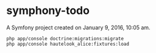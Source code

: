 symphony-todo
=============

A Symfony project created on January 9, 2016, 10:05 am.



```
php app/console doctrine:migrations:migrate
php app/console hautelook_alice:fixtures:load
```
